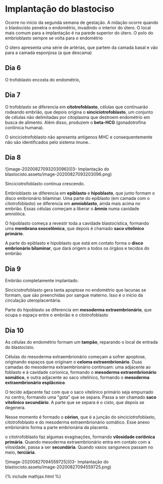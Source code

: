 # Implantação do blastociso

Ocorre no início da segunda semana de gestação.  A nidação ocorre quando o blastocisto penetra o endométrio, invadindo o interior do útero. O local mais comum para a implantação é na parede superior do útero. O polo do embrioblasto sempre se volta para o endométrio

O útero apresenta uma série de artérias, que partem da camada basal e vão para a camada esponjosa (a que descama)

## Dia 6

O trofoblasto encosta do endométrio, 

## Dia 7

O trofoblasto se diferencia em **citotrofoblasto**, células que continuarão rodeando embrião, que depois origina o **sinciciotrofoblasto**, um conjunto de células não delimitadas por citoplasma que destroem endométrio em busca de alimento. Além disso, produzem o **beta-HCG** (gonadotrofina coriônica humana).

O sinciciotrofoblasto não apresenta antígenos MHC e consequentemente não são identificados pelo sistema imune..

## Dia 8

![image-20200827093203096](03- Implantação do blastocisto.assets/image-20200827093203096.png)

Sinciciotrofoblasto continua crescendo. 

Embrioblasto se diferencia em **epiblasto** e **hipoblasto**, que junto formam o disco embrionário bilaminar. Uma parte do epiblasto (em camada com o citotrofoblasto) se diferencia em **amnioblasto**, ainda mais acima no embrião. Essas células começam a liberar o **âmnio** numa cavidade amniótica.

O hipoblasto começa a revestir toda a cavidade blastocística, formando uma **membrana exocelômica**, que depois é chamado **saco vitelínico primário**.

A parte do epiblasto e hipoblasto que está em contato forma o **disco embrionário bilaminar**, que dará origem a todos os órgãos e tecidos do embrião

## Dia 9

Embrião completamente implantado.

Sinciciotrofoblasto gera tanta apoptose no endométrio que lacunas se formam, que são preenchidas por sangue materno. Isso é o início da circulação uteroplacentária.

Parte do hipoblasto se diferencia em **mesoderma extraembrionário**, que ocupa o espaço entre o embrião e o citotrofoblasto

## Dia 10

As células do endométrio formam um **tampão**, reparando o local de entrada do blastocisto.

Células do mesoderma extraembrionário começam a sofrer apoptose, originando espaços que originam o **celoma extraembrionário**. Duas camadas do mesoderma extraembrionário continuam: uma adjacente ao foblasto e à cavidade corionica, formando o **mesoderma extraembrionário somático**, e outra adjacente ao saco vitelínico, formando o **mesoderma extraembrionário esplâcnico**. 

O tecido adjacente faz com que o saco vitelínico primário seja empurrado no centro, formando uma "gota" que se separa. Passa a ser chamado **saco vitelínico secundário**. A parte que se separa é o cisto, que depois se degenera.

Nesse momento é formado o **córion**, que é a junção do sinciciotrofoblasto, citotrofoblasto e do mesoderma extraembrionário somático. Esse anexo embrionário forma a parte embrionária da placenta.

o citotrofoblasto faz algumas evaginações, formando **vilosidade coriônica primária**. Quando mesoderma extraembrionário entra em contato com a vilosidade, passa a ser **secundária**. Quando vasos sanguneos passam no meio, **terciária**.

![image-20200827094559725](03- Implantação do blastocisto.assets/image-20200827094559725.png)

{% include mathjax.html %}